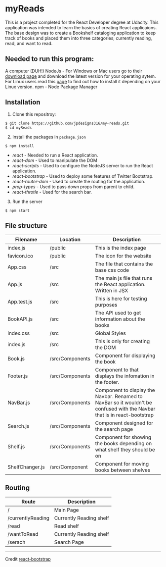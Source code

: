 # myReads
This is a project completed for the React Developer degree at Udacity. This application was intended to learn the basics of creating React applicaions. The base design was to create a Bookshelf cataloging application to keep track of books and placed them into three categories; currently reading, read, and want to read.

## Needed to run this program:
A computer (DUH!)
NodeJs - For Windows or Mac users go to their [download page](https://nodejs.org/en/download) and download the latest version for your operating sytem. For Linux users read this [page](https://nodejs.org/en/download/package-manager/) to find out how to install it depending on your Linux version.
npm - Node Package Manager

## Installation
1. Clone this repositroy:
```
$ git clone https://github.com/jpdesigns316/my-reads.git
$ cd myReads
```
2. Install the packages in `package.json`
```
$ npm install
```
* *react* -  Needed to run a React application.
* *react-dom* - Used to manipulate the DOM
* *react-scripts* - Used to configure the NodeJS server to run the React application.
* *react-bootstrap* - Used to deploy some features of Twitter Bootstrap.
* *react-router-dom* - Used to create the routing for the application.
* *prop-types* - Used to pass down props from parent to child.
* *react-throtle* - Used for the search bar.

3. Run the server
```
$ npm start
```

## File structure
| Filename | Location | Description |
|---|--|---|
| index.js | /public | This is the index page |
| favicon.ico | /public | The icon for the website |
| App.css | /src | The file that contains the base css code |
| App.js | /src | The main js file that runs the React application. Written in JSX |
| App.test.js | /src | This is here for testing purposes |
| BookAPI.js | /src | The API used to get information about the books |
| index.css | /src | Global Styles|
| index.js | /src | This is only for creating the DOM |
| Book.js | /src/Components | Component for displaying the book |
| Footer.js | /src/Components | Component to that displays the infomation in the footer. |
| NavBar.js | /src/Components | Component to display the Navbar. Renamed to NavBar so it wouldn't be confused with the Navbar that is in react-bootstrap |
| Search.js | /src/Components | Component designed for the search page |
| Shelf.js | /src/Components | Component for showing the books depending on what shelf they should be on |
| ShelfChanger.js | /src/Component | Component for moving books between shelves |


 ## Routing
 | Route | Description |
 |--|--|
 | / | Main Page |
 | /currentlyReading | Currently Reading shelf |
 | /read | Read shelf |
 | /wantToRead | Currently Reading shelf |
 | /serach | Search Page |


---
Credit [react-bootstrap](https://react-bootstrap.github.io/)

